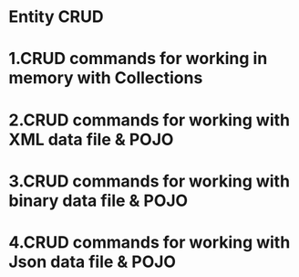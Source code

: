 # Entity CRUD
# 1.CRUD commands for working in memory with Collections 
# 2.CRUD commands for working with XML data file & POJO
# 3.CRUD commands for working with binary data file & POJO
# 4.CRUD commands for working with Json data file & POJO
